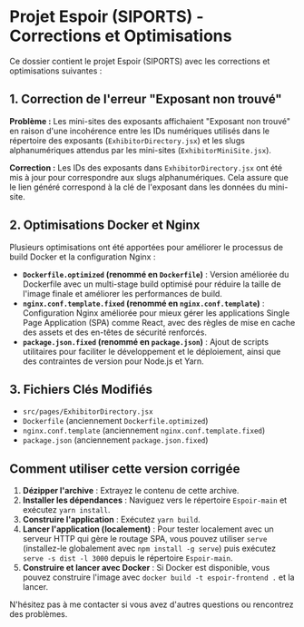 # Projet Espoir (SIPORTS) - Corrections et Optimisations

Ce dossier contient le projet Espoir (SIPORTS) avec les corrections et optimisations suivantes :

## 1. Correction de l'erreur "Exposant non trouvé"

**Problème :** Les mini-sites des exposants affichaient "Exposant non trouvé" en raison d'une incohérence entre les IDs numériques utilisés dans le répertoire des exposants (`ExhibitorDirectory.jsx`) et les slugs alphanumériques attendus par les mini-sites (`ExhibitorMiniSite.jsx`).

**Correction :** Les IDs des exposants dans `ExhibitorDirectory.jsx` ont été mis à jour pour correspondre aux slugs alphanumériques. Cela assure que le lien généré correspond à la clé de l'exposant dans les données du mini-site.

## 2. Optimisations Docker et Nginx

Plusieurs optimisations ont été apportées pour améliorer le processus de build Docker et la configuration Nginx :

- **`Dockerfile.optimized` (renommé en `Dockerfile`)** : Version améliorée du Dockerfile avec un multi-stage build optimisé pour réduire la taille de l'image finale et améliorer les performances de build.
- **`nginx.conf.template.fixed` (renommé en `nginx.conf.template`)** : Configuration Nginx améliorée pour mieux gérer les applications Single Page Application (SPA) comme React, avec des règles de mise en cache des assets et des en-têtes de sécurité renforcés.
- **`package.json.fixed` (renommé en `package.json`)** : Ajout de scripts utilitaires pour faciliter le développement et le déploiement, ainsi que des contraintes de version pour Node.js et Yarn.

## 3. Fichiers Clés Modifiés

- `src/pages/ExhibitorDirectory.jsx`
- `Dockerfile` (anciennement `Dockerfile.optimized`)
- `nginx.conf.template` (anciennement `nginx.conf.template.fixed`)
- `package.json` (anciennement `package.json.fixed`)

## Comment utiliser cette version corrigée

1. **Dézipper l'archive** : Extrayez le contenu de cette archive.
2. **Installer les dépendances** : Naviguez vers le répertoire `Espoir-main` et exécutez `yarn install`.
3. **Construire l'application** : Exécutez `yarn build`.
4. **Lancer l'application (localement)** : Pour tester localement avec un serveur HTTP qui gère le routage SPA, vous pouvez utiliser `serve` (installez-le globalement avec `npm install -g serve`) puis exécutez `serve -s dist -l 3000` depuis le répertoire `Espoir-main`.
5. **Construire et lancer avec Docker** : Si Docker est disponible, vous pouvez construire l'image avec `docker build -t espoir-frontend .` et la lancer.

N'hésitez pas à me contacter si vous avez d'autres questions ou rencontrez des problèmes.

